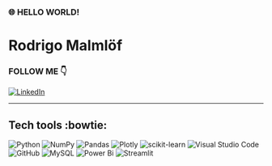 <picture>
 <source media="(prefers-color-scheme: dark)" srcset="https://encrypted-tbn0.gstatic.com/images?q=tbn:ANd9GcTfvqOBuGhM2zO2Xn0Tn29WFzTRJgKaa8Yx3Q&usqp=CAU">
 <source media="(prefers-color-scheme: light)" https://blog.keyequipmentfinance.com/hubfs/Jeff%20Bell_data%20analytics%20article_KEF%20banner.jpg">
 <img alt="" src="https://encrypted-tbn0.gstatic.com/images?q=tbn:ANd9GcTfvqOBuGhM2zO2Xn0Tn29WFzTRJgKaa8Yx3Q&usqp=CAU">
</picture>

### 🌐 HELLO WORLD! 

# Rodrigo Malmlöf

### FOLLOW ME :point_down: 

[![LinkedIn](https://img.shields.io/badge/LinkedIn-%230077B5.svg?logo=linkedin&logoColor=white)](https://www.linkedin.com/in/rodrigo-malmlof/) 
<hr>

## Tech tools :bowtie:

![Python](https://img.shields.io/badge/python-3670A0?style=for-the-badge&logo=python&logoColor=ffdd54) ![NumPy](https://img.shields.io/badge/numpy-%23013243.svg?style=for-the-badge&logo=numpy&logoColor=white) ![Pandas](https://img.shields.io/badge/pandas-%23150458.svg?style=for-the-badge&logo=pandas&logoColor=white) ![Plotly](https://img.shields.io/badge/Plotly-%233F4F75.svg?style=for-the-badge&logo=plotly&logoColor=white) ![scikit-learn](https://img.shields.io/badge/scikit--learn-%23F7931E.svg?style=for-the-badge&logo=scikit-learn&logoColor=white) ![Visual Studio Code](https://img.shields.io/badge/Visual%20Studio%20Code-0078d7.svg?style=for-the-badge&logo=visual-studio-code&logoColor=white) ![GitHub](https://img.shields.io/badge/github-%23121011.svg?style=for-the-badge&logo=github&logoColor=white) ![MySQL](https://img.shields.io/badge/mysql-%2300f.svg?style=for-the-badge&logo=mysql&logoColor=white) ![Power Bi](https://img.shields.io/badge/power_bi-F2C811?style=for-the-badge&logo=powerbi&logoColor=black) ![Streamlit](https://img.shields.io/badge/Streamlit-EF3939?style=for-the-badge&logo=Streamlit&logoColor=white)
